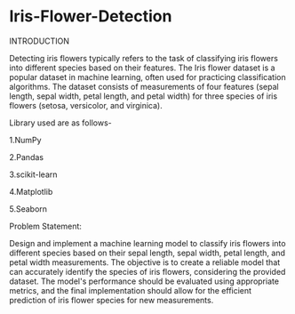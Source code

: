 # Iris-Flower-Detection

INTRODUCTION

Detecting iris flowers typically refers to the task of classifying iris flowers into different species based on their features. The Iris flower dataset is a popular dataset in machine learning, often used for practicing classification algorithms. The dataset consists of measurements of four features (sepal length, sepal width, petal length, and petal width) for three species of iris flowers (setosa, versicolor, and virginica).

Library used are as follows-

1.NumPy

2.Pandas

3.scikit-learn

4.Matplotlib

5.Seaborn


Problem Statement:

Design and implement a machine learning model to classify iris flowers into different species based on their sepal length, sepal width, petal length, and petal width measurements. The objective is to create a reliable model that can accurately identify the species of iris flowers, considering the provided dataset. The model's performance should be evaluated using appropriate metrics, and the final implementation should allow for the efficient prediction of iris flower species for new measurements.
